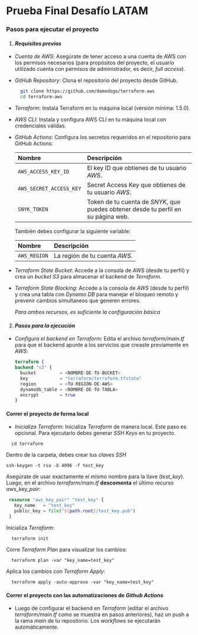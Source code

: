 
# Prueba Final Desafío LATAM


### Pasos para ejecutar el proyecto

1. ####   *Requisitos previos*
*  *Cuenta de AWS*: Asegúrate de tener acceso a una cuenta de AWS con los permisos necesarios (para propósitos del proyecto, el usuario utilizado cuenta con permisos de administrador, es decir, *full access*).

* *GitHub Repository*: Clona el repositorio del proyecto desde GitHub.
  ```bash
    git clone https://github.com/demodogo/terraform-aws
    cd terraform-aws
  ```
* *Terraform*: Instala Terraform en tu máquina local (versión mínima: 1.5.0).

* *AWS CLI*: Instala y configura AWS CLI en tu máquina local con credenciales válidas.

* *GitHub Actions*: Configura los secretos requeridos en el repositorio para GitHub Actions:

  | Nombre  | Descripción                |
  | :--------  | :------------------------- |
  | `AWS_ACCESS_KEY_ID` | El key ID que obtienes de tu usuario *AWS*. |
  | `AWS_SECRET_ACCESS_KEY` | Secret Access Key que obtienes de tu usuario *AWS*. |
  | `SNYK_TOKEN` | Token de tu cuenta de *SNYK*, que puedes obtener desde tu perfil en su página web. |

  También debes configurar la siguiente variable:
  
  | Nombre  | Descripción                |
    | :--------  | :------------------------- |
    | `AWS_REGION` | La región de tu cuenta *AWS*. |
* *Terraform State Bucket*: Accede a la consola de *AWS* (desde tu perfil) y crea un *bucket S3* para almacenar el backend de *Terraform*.
    
* *Terraform State Blocking*: Accede a la consola de *AWS* (desde tu perfil) y crea una tabla con *Dynamo DB* para manejar el bloqueo remoto y prevenir cambios simultaneos que generen errores.

  *Para ambos recursos, es suficiente la configuración básica*

2. #### *Pasos para la ejecución*
* *Configura el backend en Terraform*: Edita el archivo *terraform/main.tf* para que el backend apunte a los servicios que creaste previamente en *AWS*:

  ```terraform
  terraform {
  backend "s3" {
    bucket         = <NOMBRE-DE-TU-BUCKET>
    key            = "terraform/terraform.tfstate"
    region         = <TU-REGIÓN-DE-AWS>
    dynamodb_table = <NOMBRE-DE-TU-TABLA>
    encrypt        = true
  }

#### Correr el proyecto de forma local

* *Inicializa Terraform*: Inicializa *Terraform* de manera local.
  Este paso es opcional. Para ejecutarlo debes generar *SSH Keys* en tu proyecto.


````
  cd terraform

````
Dentro de la carpeta, debes crear tus *claves SSH*
````
ssh-keygen -t rsa -b 4096 -f test_key

````
Asegúrate de usar exactamente el mismo nombre para la llave (*test_key*). Luego, en el archivo *terraform/main.tf* **descomenta** el último recurso *aws_key_pair*:
 ```terraform
  resource "aws_key_pair" "test_key" {
    key_name   = "test_key"
    public_key = file("${path.root}/test_key.pub")
  }

````
Inicializa *Terraform*:
````
  terraform init 
```` 
Corre *Terraform Plan* para visualizar los cambios:
````
  terraform plan -var "key_name=test_key"
```` 
Aplica los cambios con *Terraform Apply*:
````
  terraform apply -auto-approve -var "key_name=test_key" 
```` 

#### Correr el proyecto con las automatizaciones de *Github Actions*

* Luego de configurar el backend en *Terraform* (editar el archivo *terraform/main.tf* como se muestra en pasos anteriores), haz un push a la rama *main* de tu repositorio. Los *workflows* se ejecutarán automáticamente.